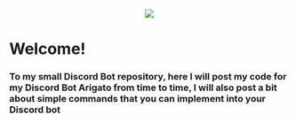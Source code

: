 <div align="center">
  <img src="https://github.com/user-attachments/assets/b49e94c6-cc92-4312-a263-888a91294733"/>
</div>

<H1> Welcome! </H1>
  <H3>To my small Discord Bot repository, here I will post my code for my Discord Bot Arigato from time to time,
  I will also post a bit about simple commands that you can implement into your Discord bot</H3>

